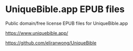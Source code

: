 # UniqueBible.app EPUB files

Public domain/free license EPUB files for UniqueBible.app

https://www.uniquebible.app/

https://github.com/eliranwong/UniqueBible
